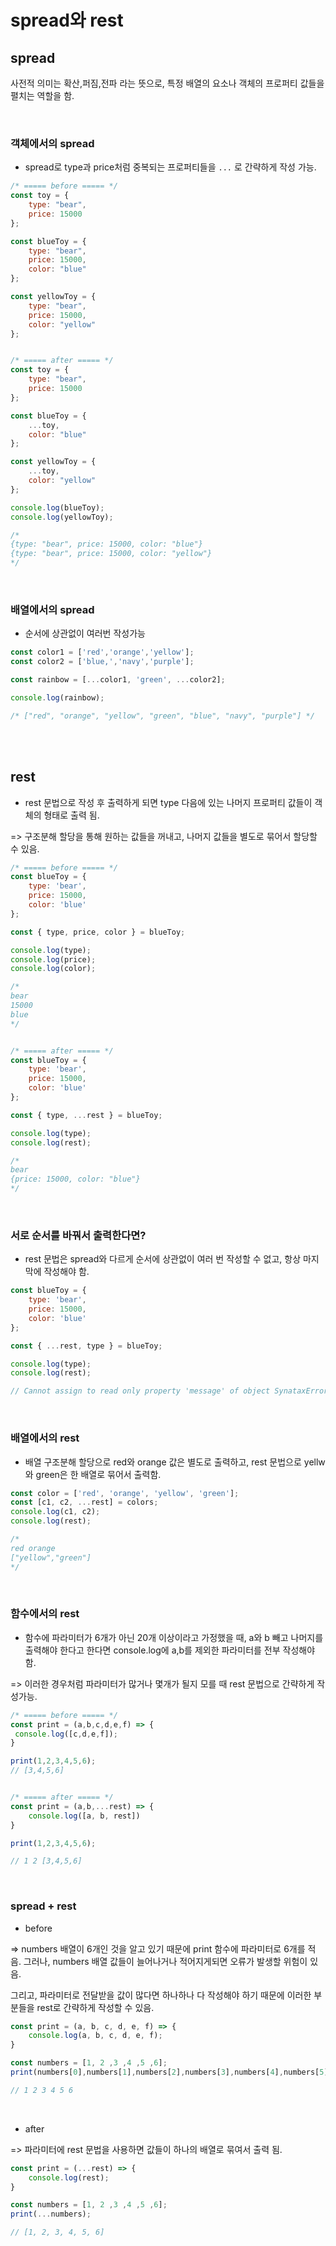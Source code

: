 # spread와 rest

## spread
사전적 의미는 확산,퍼짐,전파 라는 뜻으로, 특정 배열의 요소나 객체의 프로퍼티 값들을 펼치는 역할을 함. 

<br/>

### 객체에서의 spread

- spread로 type과 price처럼 중복되는 프로퍼티들을 `...` 로 간략하게 작성 가능.

```js
/* ===== before ===== */
const toy = {
    type: "bear",
    price: 15000
};

const blueToy = {
    type: "bear",
    price: 15000,
    color: "blue"
};

const yellowToy = {
    type: "bear",
    price: 15000,
    color: "yellow"
};


/* ===== after ===== */
const toy = {
    type: "bear",
    price: 15000
};

const blueToy = {
    ...toy,
    color: "blue"
};

const yellowToy = {
    ...toy,
    color: "yellow"
};

console.log(blueToy);
console.log(yellowToy);

/*
{type: "bear", price: 15000, color: "blue"}
{type: "bear", price: 15000, color: "yellow"}
*/
```

<br/>

### 배열에서의 spread

- 순서에 상관없이 여러번 작성가능

```js
const color1 = ['red','orange','yellow'];
const color2 = ['blue,','navy','purple'];

const rainbow = [...color1, 'green', ...color2];

console.log(rainbow);

/* ["red", "orange", "yellow", "green", "blue", "navy", "purple"] */
```

<br/><br/>

## rest

- rest 문법으로 작성 후 출력하게 되면 type 다음에 있는 나머지 프로퍼티 값들이 객체의 형태로 출력 됨.

=> 구조분해 할당을 통해 원하는 값들을 꺼내고, 나머지 값들을 별도로 묶어서 할당할 수 있음.

```js
/* ===== before ===== */
const blueToy = {
    type: 'bear',
    price: 15000,
    color: 'blue'
};

const { type, price, color } = blueToy;

console.log(type);
console.log(price);
console.log(color);

/*
bear
15000
blue
*/


/* ===== after ===== */
const blueToy = {
    type: 'bear',
    price: 15000,
    color: 'blue'
};

const { type, ...rest } = blueToy;

console.log(type);
console.log(rest);

/*
bear
{price: 15000, color: "blue"}
*/
```
<br/>

### 서로 순서를 바꿔서 출력한다면?

- rest 문법은 spread와 다르게 순서에 상관없이 여러 번 작성할 수 없고, 항상 마지막에 작성해야 함.

```js
const blueToy = {
    type: 'bear',
    price: 15000,
    color: 'blue'
};

const { ...rest, type } = blueToy;

console.log(type);
console.log(rest);

// Cannot assign to read only property 'message' of object SynataxError ... Rest element must be last element.
```

<br/>

### 배열에서의 rest

- 배열 구조분해 할당으로 red와 orange 값은 별도로 출력하고, rest 문법으로 yellw와 green은 한 배열로 묶어서 출력함.

```js
const color = ['red', 'orange', 'yellow', 'green'];
const [c1, c2, ...rest] = colors;
console.log(c1, c2);
console.log(rest);

/*
red orange
["yellow","green"]
*/
```

<br/>

### 함수에서의 rest

- 함수에 파라미터가 6개가 아닌 20개 이상이라고 가정했을 때, a와 b 빼고 나머지를 출력해야 한다고 한다면 console.log에 a,b를 제외한 파라미터를 전부 작성해야 함.

=> 이러한 경우처럼 파라미터가 많거나 몇개가 될지 모를 때 rest 문법으로 간략하게 작성가능.

```js
/* ===== before ===== */
const print = (a,b,c,d,e,f) => {
 console.log([c,d,e,f]);
}

print(1,2,3,4,5,6);
// [3,4,5,6]


/* ===== after ===== */
const print = (a,b,...rest) => {
    console.log([a, b, rest])
}

print(1,2,3,4,5,6);

// 1 2 [3,4,5,6]
```

<br/>

### spread + rest

- before

=> numbers 배열이 6개인 것을 알고 있기 때문에 print 함수에 파라미터로 6개를 적음. 그러나, numbers 배열 값들이 늘어나거나 적어지게되면 오류가 발생할 위험이 있음. <br/>

그리고, 파라미터로 전달받을 값이 많다면 하나하나 다 작성해야 하기 때문에 이러한 부분들을 rest로 간략하게 작성할 수 있음.
```js
const print = (a, b, c, d, e, f) => {
    console.log(a, b, c, d, e, f);
}

const numbers = [1, 2 ,3 ,4 ,5 ,6];
print(numbers[0],numbers[1],numbers[2],numbers[3],numbers[4],numbers[5]);

// 1 2 3 4 5 6
```

<br/>

- after

=> 파라미터에 rest 문법을 사용하면 값들이 하나의 배열로 묶여서 출력 됨. 
```js
const print = (...rest) => {
    console.log(rest);
}

const numbers = [1, 2 ,3 ,4 ,5 ,6];
print(...numbers);

// [1, 2, 3, 4, 5, 6]
```